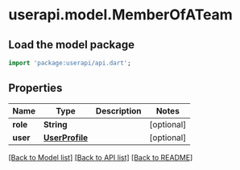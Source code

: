 # userapi.model.MemberOfATeam

## Load the model package
```dart
import 'package:userapi/api.dart';
```

## Properties
Name | Type | Description | Notes
------------ | ------------- | ------------- | -------------
**role** | **String** |  | [optional] 
**user** | [**UserProfile**](UserProfile.md) |  | [optional] 

[[Back to Model list]](../README.md#documentation-for-models) [[Back to API list]](../README.md#documentation-for-api-endpoints) [[Back to README]](../README.md)


